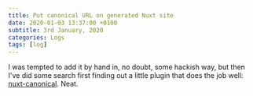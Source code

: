 ```yaml
---
title: Put canonical URL on generated Nuxt site
date: 2020-01-03 13:37:00 +0100
subtitle: 3rd January, 2020
categories: Logs
tags: [log]
---
```


I was tempted to add it by hand in, no doubt, some hackish way, but then I've did some search first finding out a little plugin that does the job well: [nuxt-canonical](https://github.com/littlegiants/nuxt-canonical). Neat.